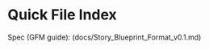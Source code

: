 <!-- SPDX-License-Identifier: CC-BY-SA-4.0 -->
# Quick File Index
 Spec (GFM guide): (docs/Story_Blueprint_Format_v0.1.md)

